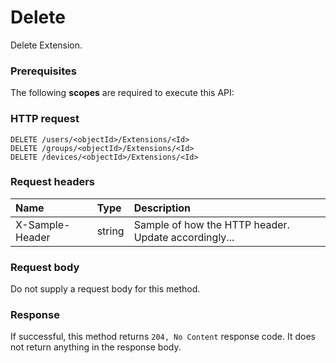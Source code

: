 # Delete

Delete Extension.
### Prerequisites
The following **scopes** are required to execute this API: 
### HTTP request
<!-- { "blockType": "ignored" } -->
```http
DELETE /users/<objectId>/Extensions/<Id>
DELETE /groups/<objectId>/Extensions/<Id>
DELETE /devices/<objectId>/Extensions/<Id>

```
### Request headers
| Name       | Type | Description|
|:---------------|:--------|:----------|
| X-Sample-Header  | string  | Sample of how the HTTP header. Update accordingly...|

### Request body
Do not supply a request body for this method.


### Response
If successful, this method returns `204, No Content` response code. It does not return anything in the response body.


<!-- uuid: 3b2ea076-ca7e-4db6-9015-0c9270645938
2015-10-15 16:49:28 UTC -->
<!-- {
  "type": "#page.annotation",
  "description": "Delete",
  "keywords": "",
  "section": "documentation",
  "tocPath": ""
}-->